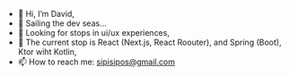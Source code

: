 - 👋 Hi, I’m David,
- 🚢 Sailing the dev seas...
- 👀 Looking for stops in ui/ux experiences,
- 🌱 The current stop is React (Next.js, React Roouter), and Spring (Boot), Ktor wiht Kotlin,
- 📫 How to reach me: sipisipos@gmail.com

<!---
xShipi/xShipi is a ✨ special ✨ repository because its `README.md` (this file) appears on your GitHub profile.
You can click the Preview link to take a look at your changes.
--->
